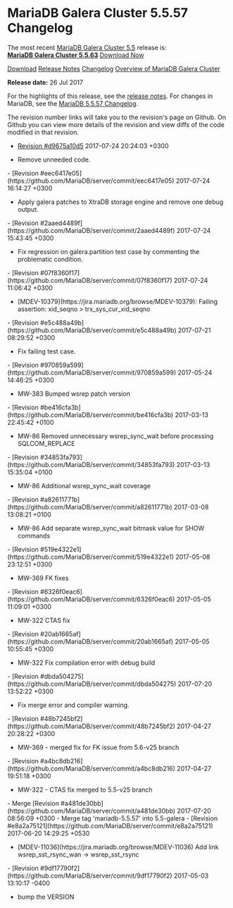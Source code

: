 # MariaDB Galera Cluster 5.5.57 Changelog

The most recent [MariaDB Galera Cluster 5.5](/kb/en/galera/) release is:<br>
<span class="cstm-style lead"><strong>[MariaDB Galera Cluster 5.5.63](/replication/galera-cluster/mariadb-galera-cluster-releases/mariadb-galera-55-release-notes/mariadb-galera-cluster-5563-release-notes)</strong> [Download<span>&nbsp;</span>Now](https://downloads.mariadb.org/mariadb-galera/5.5)</span>

[Download](http://downloads.mariadb.org/mariadb-galera/5.5.57)
[Release Notes](/replication/galera-cluster/mariadb-galera-cluster-releases/mariadb-galera-55-release-notes/mariadb-galera-cluster-5557-release-notes)
[Changelog](/replication/galera-cluster/mariadb-galera-cluster-releases/mariadb-galera-55-changelogs/mariadb-galera-cluster-5557-changelog)
[Overview of MariaDB Galera Cluster](/replication/galera-cluster/what-is-mariadb-galera-cluster)

<strong>Release date:</strong> 26 Jul 2017

For the highlights of this release, see the
[release notes](/replication/galera-cluster/mariadb-galera-cluster-releases/mariadb-galera-55-release-notes/mariadb-galera-cluster-5557-release-notes). For changes in
MariaDB, see the [MariaDB 5.5.57 Changelog](/kb/en/mariadb-5557-changelog/).

The revision number links will take you to the revision's page on Github. On
Github you can view more details of the revision and view diffs of the code
modified in that revision.

- [Revision #d9675a10d5](https://github.com/MariaDB/server/commit/d9675a10d5)
<span class="cstm-style datetime">2017-07-24 20:24:03 +0300</span>
<ul start="1"><li>Remove unneeded code.
</li></ul>
- [Revision #eec6417e05](https://github.com/MariaDB/server/commit/eec6417e05)
<span class="cstm-style datetime">2017-07-24 16:14:27 +0300</span>
<ul start="1"><li>Apply galera patches to XtraDB storage engine and remove one debug output.
</li></ul>
- [Revision #2aaed4489f](https://github.com/MariaDB/server/commit/2aaed4489f)
<span class="cstm-style datetime">2017-07-24 15:43:45 +0300</span>
<ul start="1"><li>Fix regression on galera.partition test case by commenting the problematic condition.
</li></ul>
- [Revision #07f8360f17](https://github.com/MariaDB/server/commit/07f8360f17)
<span class="cstm-style datetime">2017-07-24 11:06:42 +0300</span>
<ul start="1"><li>[MDEV-10379](https://jira.mariadb.org/browse/MDEV-10379): Failing assertion: xid_seqno &gt; trx_sys_cur_xid_seqno
</li></ul>
- [Revision #e5c488a49b](https://github.com/MariaDB/server/commit/e5c488a49b)
<span class="cstm-style datetime">2017-07-21 08:29:52 +0300</span>
<ul start="1"><li>Fix failing test case.
</li></ul>
- [Revision #970859a599](https://github.com/MariaDB/server/commit/970859a599)
<span class="cstm-style datetime">2017-05-24 14:46:25 +0300</span>
<ul start="1"><li>MW-383 Bumped wsrep patch version
</li></ul>
- [Revision #be416cfa3b](https://github.com/MariaDB/server/commit/be416cfa3b)
<span class="cstm-style datetime">2017-03-13 22:45:42 +0100</span>
<ul start="1"><li>MW-86 Removed unnecessary wsrep_sync_wait before processing SQLCOM_REPLACE
</li></ul>
- [Revision #34853fa793](https://github.com/MariaDB/server/commit/34853fa793)
<span class="cstm-style datetime">2017-03-13 15:35:04 +0100</span>
<ul start="1"><li>MW-86 Additional wsrep_sync_wait coverage
</li></ul>
- [Revision #a82611771b](https://github.com/MariaDB/server/commit/a82611771b)
<span class="cstm-style datetime">2017-03-08 13:08:21 +0100</span>
<ul start="1"><li>MW-86 Add separate wsrep_sync_wait bitmask value for SHOW commands
</li></ul>
- [Revision #519e4322e1](https://github.com/MariaDB/server/commit/519e4322e1)
<span class="cstm-style datetime">2017-05-08 23:12:51 +0300</span>
<ul start="1"><li>MW-369 FK fixes
</li></ul>
- [Revision #6326f0eac6](https://github.com/MariaDB/server/commit/6326f0eac6)
<span class="cstm-style datetime">2017-05-05 11:09:01 +0300</span>
<ul start="1"><li>MW-322 CTAS fix
</li></ul>
- [Revision #20ab1665af](https://github.com/MariaDB/server/commit/20ab1665af)
<span class="cstm-style datetime">2017-05-05 10:55:45 +0300</span>
<ul start="1"><li>MW-322 Fix compilation error with debug build
</li></ul>
- [Revision #dbda504275](https://github.com/MariaDB/server/commit/dbda504275)
<span class="cstm-style datetime">2017-07-20 13:52:22 +0300</span>
<ul start="1"><li>Fix merge error and compiler warning.
</li></ul>
- [Revision #48b7245bf2](https://github.com/MariaDB/server/commit/48b7245bf2)
<span class="cstm-style datetime">2017-04-27 20:28:22 +0300</span>
<ul start="1"><li>MW-369 - merged fix for FK issue from 5.6-v25 branch
</li></ul>
- [Revision #a4bc8db216](https://github.com/MariaDB/server/commit/a4bc8db216)
<span class="cstm-style datetime">2017-04-27 19:51:18 +0300</span>
<ul start="1"><li>MW-322 - CTAS fix merged to 5.5-v25 branch
</li></ul>
- <span class="cstm-style merge">Merge [Revision #a481de30bb](https://github.com/MariaDB/server/commit/a481de30bb) 2017-07-20 08:56:09 +0300 - Merge tag 'mariadb-5.5.57' into 5.5-galera</span>
- [Revision #e8a2a75121](https://github.com/MariaDB/server/commit/e8a2a75121)
<span class="cstm-style datetime">2017-06-20 14:29:25 +0530</span>
<ul start="1"><li>[MDEV-11036](https://jira.mariadb.org/browse/MDEV-11036) Add link wsrep_sst_rsync_wan -&gt; wsrep_sst_rsync
</li></ul>
- [Revision #9df17790f2](https://github.com/MariaDB/server/commit/9df17790f2)
<span class="cstm-style datetime">2017-05-03 13:10:17 -0400</span>
<ul start="1"><li>bump the VERSION</li></ul>